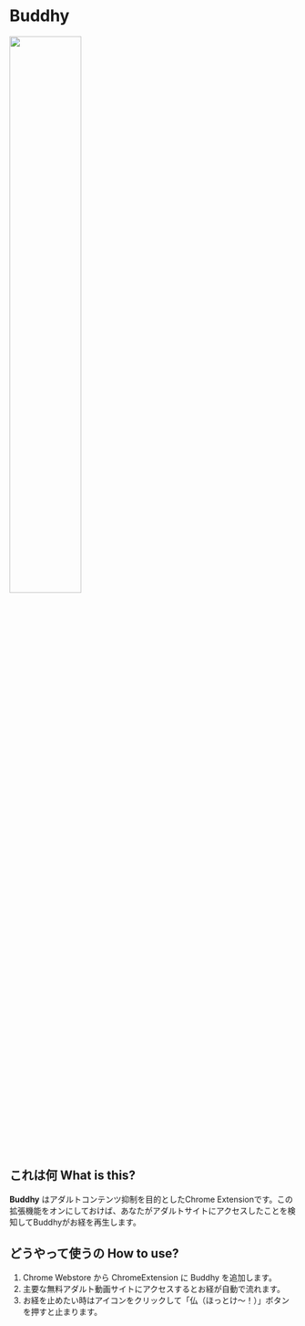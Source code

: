 # Buddhy

<img src="https://4.bp.blogspot.com/-nWEWqM2DgFc/VD3SPZAF3YI/AAAAAAAAoQk/ntIce7P-wek/s800/nigaoe_buddha.png" width="50%" height="50%">

## これは何 What is this?

**Buddhy** はアダルトコンテンツ抑制を目的としたChrome Extensionです。この拡張機能をオンにしておけば、あなたがアダルトサイトにアクセスしたことを検知してBuddhyがお経を再生します。

## どうやって使うの How to use?

1. Chrome Webstore から ChromeExtension に Buddhy を追加します。
2. 主要な無料アダルト動画サイトにアクセスするとお経が自動で流れます。
3. お経を止めたい時はアイコンをクリックして「仏（ほっとけ〜！）」ボタンを押すと止まります。
